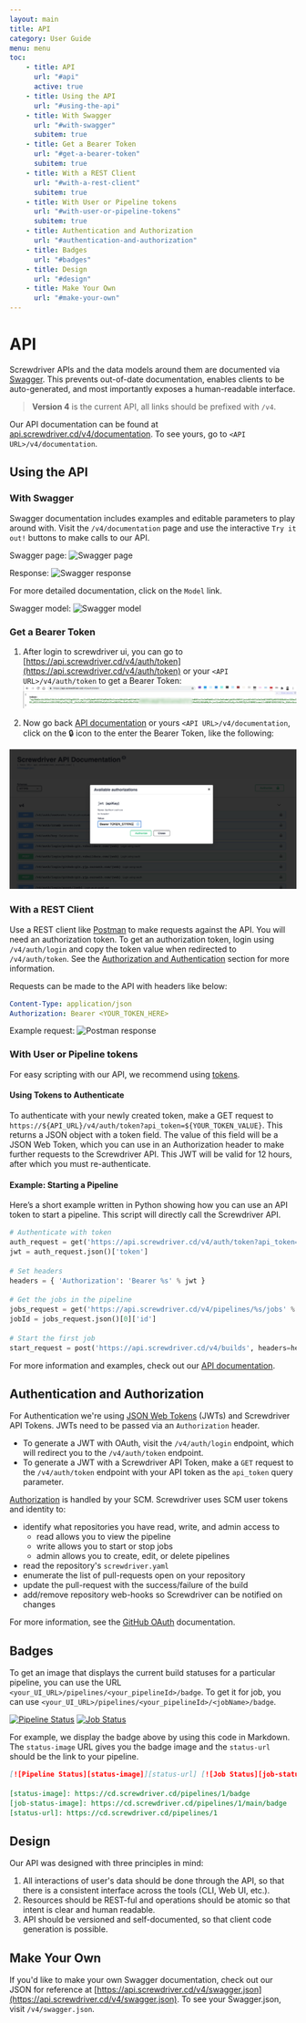 ```yaml
---
layout: main
title: API
category: User Guide
menu: menu
toc:
    - title: API
      url: "#api"
      active: true
    - title: Using the API
      url: "#using-the-api"
    - title: With Swagger
      url: "#with-swagger"
      subitem: true
    - title: Get a Bearer Token
      url: "#get-a-bearer-token"
      subitem: true
    - title: With a REST Client
      url: "#with-a-rest-client"
      subitem: true
    - title: With User or Pipeline tokens
      url: "#with-user-or-pipeline-tokens"
      subitem: true
    - title: Authentication and Authorization
      url: "#authentication-and-authorization"
    - title: Badges
      url: "#badges"
    - title: Design
      url: "#design"
    - title: Make Your Own
      url: "#make-your-own"
---
```

# API

Screwdriver APIs and the data models around them are documented via [Swagger]. This prevents out-of-date documentation, enables clients to be auto-generated, and most importantly exposes a human-readable interface.

> **Version 4** is the current API, all links should be prefixed with `/v4`.

Our API documentation can be found at [api.screwdriver.cd/v4/documentation](https://api.screwdriver.cd/v4/documentation). To see yours, go to `<API URL>/v4/documentation`.

## Using the API

### With Swagger
Swagger documentation includes examples and editable parameters to play around with. Visit the `/v4/documentation` page and use the interactive `Try it out!` buttons to make calls to our API.

Swagger page:
![Swagger page](./assets/swagger-page.png)

Response:
![Swagger response](./assets/swagger-response.png)

For more detailed documentation, click on the `Model` link.

Swagger model:
![Swagger model](./assets/swagger-model.png)

### Get a Bearer Token
1. After login to screwdriver ui, you can go to [https://api.screwdriver.cd/v4/auth/token](https://api.screwdriver.cd/v4/auth/token) or your `<API URL>/v4/auth/token` to get a Bearer Token:
![Swagger Get Bearer Token](./assets/swagger-get-bearer-token.jpg)

2. Now go back [API documentation](https://api.screwdriver.cd/v4/documentation) or yours `<API URL>/v4/documentation`, click on the 🔒 icon to the enter the Bearer Token, like the following:

![Swagger Use bearer token](./assets/swagger-use-bearer-token.png)


### With a REST Client
Use a REST client like [Postman] to make requests against the API. You will need an authorization token. To get an authorization token, login using `/v4/auth/login` and copy the token value when redirected to `/v4/auth/token`. See the [Authorization and Authentication](#authentication-and-authorization) section for more information.

Requests can be made to the API with headers like below:
```yaml
Content-Type: application/json
Authorization: Bearer <YOUR_TOKEN_HERE>
```

Example request:
![Postman response](./assets/postman.png)

### With User or Pipeline tokens

For easy scripting with our API, we recommend using [tokens](./tokens).

#### Using Tokens to Authenticate
To authenticate with your newly created token, make a GET request to `https://${API_URL}/v4/auth/token?api_token=${YOUR_TOKEN_VALUE}`. This returns a JSON object with a token field. The value of this field will be a JSON Web Token, which you can use in an Authorization header to make further requests to the Screwdriver API. This JWT will be valid for 12 hours, after which you must re-authenticate.

#### Example: Starting a Pipeline
Here’s a short example written in Python showing how you can use an API token to start a pipeline. This script will directly call the Screwdriver API.

```python
# Authenticate with token
auth_request = get('https://api.screwdriver.cd/v4/auth/token?api_token=%s' % environ['SD_KEY'])
jwt = auth_request.json()['token']

# Set headers
headers = { 'Authorization': 'Bearer %s' % jwt }

# Get the jobs in the pipeline
jobs_request = get('https://api.screwdriver.cd/v4/pipelines/%s/jobs' % pipeline_id, headers=headers)
jobId = jobs_request.json()[0]['id']

# Start the first job
start_request = post('https://api.screwdriver.cd/v4/builds', headers=headers, data=dict(jobId=jobId))
```

For more information and examples, check out our [API documentation](https://api.screwdriver.cd/v4/documentation).

## Authentication and Authorization

For Authentication we're using [JSON Web Tokens] (JWTs) and Screwdriver API Tokens. JWTs need to be passed via
an `Authorization` header.
* To generate a JWT with OAuth, visit the `/v4/auth/login` endpoint, which will redirect you to the `/v4/auth/token` endpoint.
* To generate a JWT with a Screwdriver API Token, make a `GET` request to the `/v4/auth/token` endpoint with your API token as the `api_token` query parameter.

[Authorization](./authentication-authorization) is handled by your SCM. Screwdriver uses SCM user tokens
and identity to:

 - identify what repositories you have read, write, and admin access to
     - read allows you to view the pipeline
     - write allows you to start or stop jobs
     - admin allows you to create, edit, or delete pipelines
 - read the repository's `screwdriver.yaml`
 - enumerate the list of pull-requests open on your repository
 - update the pull-request with the success/failure of the build
 - add/remove repository web-hooks so Screwdriver can be notified on changes

For more information, see the [GitHub OAuth] documentation.

## Badges

To get an image that displays the current build statuses for a particular pipeline, you can use the URL `<your_UI_URL>/pipelines/<your_pipelineId>/badge`. To get it for job, you can use `<your_UI_URL>/pipelines/<your_pipelineId>/<jobName>/badge`. 

[![Pipeline Status][status-image]][status-url] [![Job Status][job-status-image]][status-url]

[status-image]: https://cd.screwdriver.cd/pipelines/1/badge
[job-status-image]: https://cd.screwdriver.cd/pipelines/1/main/badge
[status-url]: https://cd.screwdriver.cd/pipelines/1

For example, we display the badge above by using this code in Markdown. The `status-image` URL gives you the badge image and the `status-url` should be the link to your pipeline.

```markdown
[![Pipeline Status][status-image]][status-url] [![Job Status][job-status-image]][status-url]

[status-image]: https://cd.screwdriver.cd/pipelines/1/badge
[job-status-image]: https://cd.screwdriver.cd/pipelines/1/main/badge
[status-url]: https://cd.screwdriver.cd/pipelines/1
```

## Design

Our API was designed with three principles in mind:

1. All interactions of user's data should be done through the API, so that
there is a consistent interface across the tools (CLI, Web UI, etc.).
1. Resources should be REST-ful and operations should be atomic so that intent
is clear and human readable.
1. API should be versioned and self-documented, so that client code generation
is possible.

## Make Your Own
If you'd like to make your own Swagger documentation, check out our JSON for reference at  [https://api.screwdriver.cd/v4/swagger.json](https://api.screwdriver.cd/v4/swagger.json). To see your Swagger.json, visit `/v4/swagger.json`.

[JSON Web Tokens]: http://jwt.io
[GitHub OAuth]: https://developer.github.com/v3/oauth/
[Postman]: https://www.getpostman.com/
[Swagger]: http://swagger.io/
